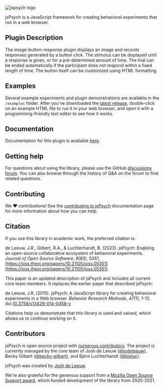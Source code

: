 ![jspsych logo](http://www.jspsych.org/7.0/img/jspsych-logo.jpg)

jsPsych is a JavaScript framework for creating behavioral experiments that run in a web browser.

## Plugin Description

The image-button-response plugin displays an image and records responses generated by a button click. The stimulus can be displayed until a response is given, or for a pre-determined amount of time. The trial can be ended automatically if the participant does not respond within a fixed length of time. The button itself can be customized using HTML formatting.

## Examples

Several example experiments and plugin demonstrations are available in the `/examples` folder.
After you've downloaded the [latest release](https://github.com/jspsych/jsPsych/releases), double-click on an example HTML file to run it in your web browser, and open it with a programming-friendly text editor to see how it works.

## Documentation

Documentation for this plugin is available [here](https://www.jspsych.org/latest/plugins/image-button-response).

## Getting help

For questions about using the library, please use the GitHub [discussions forum](https://github.com/jspsych/jsPsych/discussions).
You can also browse through the history of Q&A on the forum to find related questions.

## Contributing

We :heart: contributions!
See the [contributing to jsPsych](https://www.jspsych.org/latest/developers/contributing/) documentation page for more information about how you can help.

## Citation

If you use this library in academic work, the preferred citation is:

de Leeuw, J.R., Gilbert, R.A., & Luchterhandt, B. (2023). jsPsych: Enabling an open-source collaborative ecosystem of behavioral experiments. *Journal of Open Source Software*, *8*(85), 5351, [https://joss.theoj.org/papers/10.21105/joss.05351](https://joss.theoj.org/papers/10.21105/joss.05351).

This paper is an updated description of jsPsych and includes all current core team members. It replaces the earlier paper that described jsPsych:

de Leeuw, J.R. (2015). jsPsych: A JavaScript library for creating behavioral experiments in a Web browser. *Behavior Research Methods*, _47_(1), 1-12. doi:[10.3758/s13428-014-0458-y](http://link.springer.com/article/10.3758%2Fs13428-014-0458-y)

Citations help us demonstrate that this library is used and valued, which allows us to continue working on it.

## Contributors

jsPsych is open source project with [numerous contributors](https://github.com/jspsych/jsPsych/graphs/contributors).
The project is currently managed by the core team of Josh de Leeuw ([@jodeleeuw](https://github.com/jodeleeuw)), Becky Gilbert ([@becky-gilbert](https://github.com/becky-gilbert)), and Björn Luchterhandt ([@bjoluc](https://github.com/bjoluc)).

jsPsych was created by [Josh de Leeuw](http://www.twitter.com/joshdeleeuw).

We're also grateful for the generous support from a [Mozilla Open Source Support award](https://www.mozilla.org/en-US/moss/), which funded development of the library from 2020-2021.
